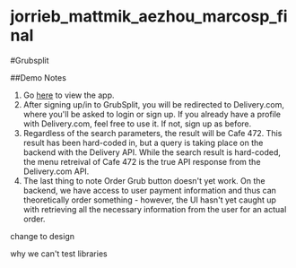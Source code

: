 jorrieb_mattmik_aezhou_marcosp_final
====================================

#Grubsplit

##Demo Notes
1. Go [here](https://grubsplit.herokuapp.com) to view the app.
2. After signing up/in to GrubSplit, you will be redirected to Delivery.com, where you'll be asked to login or sign up. If you already have a profile with Delivery.com, feel free to use it. If not, sign up as before. 
3. Regardless of the search parameters, the result will be Cafe 472. This result has been hard-coded in, but a query is taking place on the backend with the Delivery API. While the search result is hard-coded, the menu retreival of Cafe 472 is the true API response from the Delivery.com API.
4. The last thing to note Order Grub button doesn't yet work. On the backend, we have access to user payment information and thus can theoretically order something - however, the UI hasn't yet caught up with retrieving all the necessary information from the user for an actual order.

change to design

why we can't test libraries 